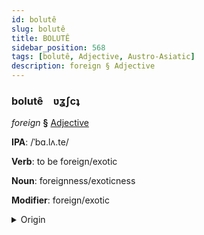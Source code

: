 ```yaml
---
id: bolutê
slug: bolutê
title: BOLUTÊ
sidebar_position: 568
tags: [bolutê, Adjective, Austro-Asiatic]
description: foreign § Adjective
---
```


### bolutê&emsp;<span kind="abugida">ʋʓʃcʇ</span>

*foreign* **§** [Adjective](../../tags/Adjective)

**IPA**: /ˈbɑ.lʌ.te/

**Verb**: to be foreign/exotic

**Noun**: foreignness/exoticness

**Modifier**: foreign/exotic

<details>
    <summary>Origin</summary>
    Khmer បរទេស bɑɑrĕəʼteih /ɓɑː.rĕəʔ.teih/<br/>
    <em>Austro-Asiatic Language Family</em>
</details>